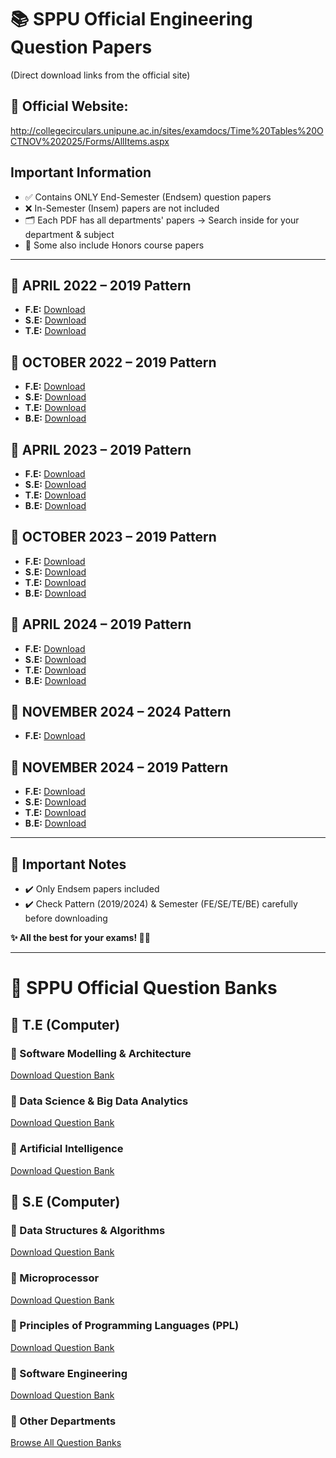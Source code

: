 # 📚 SPPU Official Engineering Question Papers
(Direct download links from the official site)

## 🔗 Official Website:
http://collegecirculars.unipune.ac.in/sites/examdocs/Time%20Tables%20OCTNOV%202025/Forms/AllItems.aspx

## Important Information
- ✅ Contains ONLY End-Semester (Endsem) question papers
- ❌ In-Semester (Insem) papers are not included
- 🗂 Each PDF has all departments' papers → Search inside for your department & subject
- 📌 Some also include Honors course papers

---

## 📅 APRIL 2022 – 2019 Pattern
- **F.E:** [Download](http://collegecirculars.unipune.ac.in/sites/examdocs/APRIL2022/F.E%20(%202019%20PATTERN%20).pdf)
- **S.E:** [Download](http://collegecirculars.unipune.ac.in/sites/examdocs/APRIL2022/S.E%20(%202019%20PATTERN%20).pdf)
- **T.E:** [Download](http://collegecirculars.unipune.ac.in/sites/examdocs/APRIL2022/T.E%20(%202019%20PATTERN%20).pdf)

## 📅 OCTOBER 2022 – 2019 Pattern
- **F.E:** [Download](http://collegecirculars.unipune.ac.in/sites/examdocs/OCT%20%202022/F.E%20(%202019%20PATTERN%20).pdf)
- **S.E:** [Download](http://collegecirculars.unipune.ac.in/sites/examdocs/OCT%20%202022/S.E%20(%202019%20PATTERN%20).pdf)
- **T.E:** [Download](http://collegecirculars.unipune.ac.in/sites/examdocs/OCT%20%202022/T.E%20(%202019%20PATTERN%20).pdf)
- **B.E:** [Download](http://collegecirculars.unipune.ac.in/sites/examdocs/OCT%20%202022/B.E%20(%202019%20PATTERN%20).pdf)

## 📅 APRIL 2023 – 2019 Pattern
- **F.E:** [Download](http://collegecirculars.unipune.ac.in/sites/examdocs/APRIL%20%202023/F.E%20(%20%202019%20PATTERN%20).pdf)
- **S.E:** [Download](http://collegecirculars.unipune.ac.in/sites/examdocs/APRIL%20%202023/S.E%20(%202019%20PATTERN%20).pdf)
- **T.E:** [Download](http://collegecirculars.unipune.ac.in/sites/examdocs/APRIL%20%202023/T.E%20(%202019%20PATTERN%20).pdf)
- **B.E:** [Download](http://collegecirculars.unipune.ac.in/sites/examdocs/APRIL%20%202023/B.E%20(%202019%20PATTERN%20).pdf)

## 📅 OCTOBER 2023 – 2019 Pattern
- **F.E:** [Download](http://collegecirculars.unipune.ac.in/sites/examdocs/OCTOBER%20%202023/F.E%20(%202019%20PATTERN%20).pdf)
- **S.E:** [Download](http://collegecirculars.unipune.ac.in/sites/examdocs/OCTOBER%20%202023/S.E%20(%202019%20PATTERN%20).pdf)
- **T.E:** [Download](http://collegecirculars.unipune.ac.in/sites/examdocs/OCTOBER%20%202023/T.E%20(%202019%20PATTERN%20).pdf)
- **B.E:** [Download](http://collegecirculars.unipune.ac.in/sites/examdocs/OCTOBER%20%202023/B.E%20(%202019%20PATTERN%20).pdf)

## 📅 APRIL 2024 – 2019 Pattern
- **F.E:** [Download](http://collegecirculars.unipune.ac.in/sites/examdocs/April2024/F.E%20(%202019%20PATTERN%20).pdf)
- **S.E:** [Download](http://collegecirculars.unipune.ac.in/sites/examdocs/April2024/S.E%20(%202019%20PATTERN%20).pdf)
- **T.E:** [Download](http://collegecirculars.unipune.ac.in/sites/examdocs/April2024/T.E%20(%202019%20PATTERN%20).pdf)
- **B.E:** [Download](http://collegecirculars.unipune.ac.in/sites/examdocs/April2024/B.E%20(%202019%20PATTERN%20).pdf)

## 📅 NOVEMBER 2024 – 2024 Pattern
- **F.E:** [Download](http://collegecirculars.unipune.ac.in/sites/examdocs/November%20%202024/F.E%20(%202024%20PATTERN%20).pdf)

## 📅 NOVEMBER 2024 – 2019 Pattern
- **F.E:** [Download](http://collegecirculars.unipune.ac.in/sites/examdocs/November%20%202024/F.E%20(%202019%20PATTERN%20).pdf)
- **S.E:** [Download](http://collegecirculars.unipune.ac.in/sites/examdocs/November%20%202024/S.E%20(%202019%20PATTERN%20).pdf)
- **T.E:** [Download](http://collegecirculars.unipune.ac.in/sites/examdocs/November%20%202024/T.E%20(%202019%20PATTERN%20).pdf)
- **B.E:** [Download](http://collegecirculars.unipune.ac.in/sites/examdocs/November%20%202024/B.E%20(%202019%20PATTERN%20).pdf)

---

## 📌 Important Notes
- ✔️ Only Endsem papers included
- ✔️ Check Pattern (2019/2024) & Semester (FE/SE/TE/BE) carefully before downloading

**✨ All the best for your exams! 💪📖**

---

# 📝 SPPU Official Question Banks

## 📘 T.E (Computer)

### 🔹 Software Modelling & Architecture
[Download Question Bank](http://collegecirculars.unipune.ac.in/sites/examdocs/Question%20Bank/TE_Computer_SOFTWARE%20MODELING%20AND%20ARCHITECTURE.pdf)

### 🔹 Data Science & Big Data Analytics
[Download Question Bank](http://collegecirculars.unipune.ac.in/sites/examdocs/Question%20Bank/TE_Computer_DATA%20SCIENCE%20AND%20BIG%20DATA%20ANALYTICS.pdf)

### 🔹 Artificial Intelligence
[Download Question Bank](http://collegecirculars.unipune.ac.in/sites/examdocs/Question%20Bank/TE_Computer_ARTIFICIAL%20INTELLIGENCE.pdf)

## 📘 S.E (Computer)

### 🔹 Data Structures & Algorithms
[Download Question Bank](http://collegecirculars.unipune.ac.in/sites/examdocs/Question%20Bank/SE_Comp_DATA%20STRUCTURES%20AND%20ALGORITHMS.pdf)

### 🔹 Microprocessor
[Download Question Bank](http://collegecirculars.unipune.ac.in/sites/examdocs/Question%20Bank/SE_Comp_MICROPROCESSOR.pdf)

### 🔹 Principles of Programming Languages (PPL)
[Download Question Bank](http://collegecirculars.unipune.ac.in/sites/examdocs/Question%20Bank/SE_Comp_PRINCIPLES%20OF%20PROGRAMMING%20LANGUAGES.pdf)

### 🔹 Software Engineering
[Download Question Bank](http://collegecirculars.unipune.ac.in/sites/examdocs/Question%20Bank/SE_Comp_SOFTWARE%20ENGINEERING.pdf)

### 🔹 Other Departments
[Browse All Question Banks](http://collegecirculars.unipune.ac.in/sites/examdocs/Question%20Bank/Forms/AllItems.aspx)
